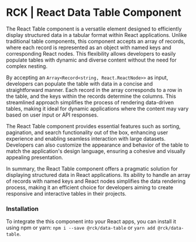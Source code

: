 # RCK | React Data Table Component

The React Table component is a versatile element designed to efficiently display structured data in a tabular format within React applications. Unlike traditional table components, this component accepts an array of records, where each record is represented as an object with named keys and corresponding React nodes. This flexibility allows developers to easily populate tables with dynamic and diverse content without the need for complex nesting.

By accepting an `Array<Record<string, React.ReactNode>>` as input, developers can populate the table with data in a concise and straightforward manner. Each record in the array corresponds to a row in the table, and the keys within the records determine the columns. This streamlined approach simplifies the process of rendering data-driven tables, making it ideal for dynamic applications where the content may vary based on user input or API responses.

The React Table component provides essential features such as sorting, pagination, and search functionality out of the box, enhancing user experience and enabling seamless interaction with large datasets. Developers can also customize the appearance and behavior of the table to match the application's design language, ensuring a cohesive and visually appealing presentation.

In summary, the React Table component offers a pragmatic solution for displaying structured data in React applications. Its ability to handle an array of records with named keys and React nodes simplifies the data rendering process, making it an efficient choice for developers aiming to create responsive and interactive tables in their projects.

### Installation 

To integrate the this component into your React apps, you can install it using npm or yarn: `npm i --save @rck/data-table` or `yarn add @rck/data-table`.
